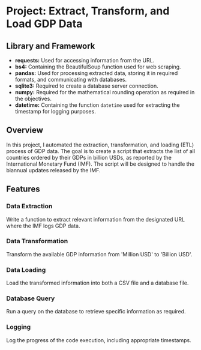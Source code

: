 # Project: Extract, Transform, and Load GDP Data

## Library and Framework

- **requests:** Used for accessing information from the URL.
- **bs4:** Containing the BeautifulSoup function used for web scraping.
- **pandas:** Used for processing extracted data, storing it in required formats, and communicating with databases.
- **sqlite3:** Required to create a database server connection.
- **numpy:** Required for the mathematical rounding operation as required in the objectives.
- **datetime:** Containing the function `datetime` used for extracting the timestamp for logging purposes.


## Overview

In this project, I automated the extraction, transformation, and loading (ETL) process of GDP data. The goal is to create a script that extracts the list of all countries ordered by their GDPs in billion USDs, as reported by the International Monetary Fund (IMF). The script will be designed to handle the biannual updates released by the IMF.

## Features
### Data Extraction

Write a function to extract relevant information from the designated URL where the IMF logs GDP data.

### Data Transformation

Transform the available GDP information from 'Million USD' to 'Billion USD'.

### Data Loading

Load the transformed information into both a CSV file and a database file.

### Database Query

Run a query on the database to retrieve specific information as required.

### Logging

Log the progress of the code execution, including appropriate timestamps.
